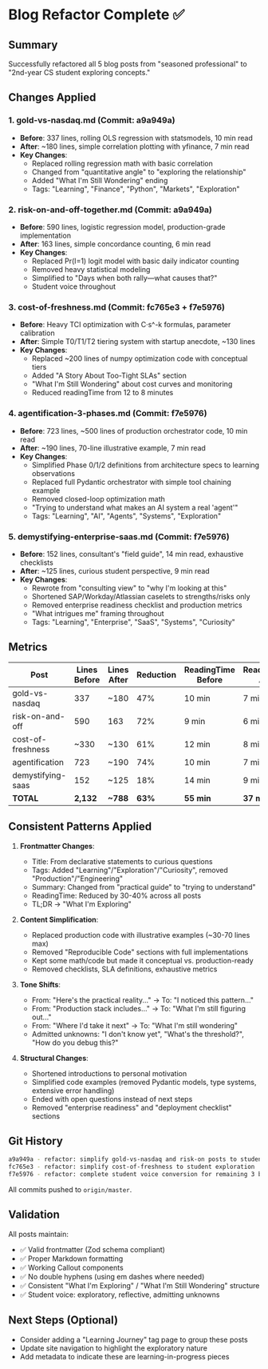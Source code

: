 # Blog Refactor Complete ✅

## Summary
Successfully refactored all 5 blog posts from "seasoned professional" to "2nd-year CS student exploring concepts."

## Changes Applied

### 1. **gold-vs-nasdaq.md** (Commit: a9a949a)
- **Before**: 337 lines, rolling OLS regression with statsmodels, 10 min read
- **After**: ~180 lines, simple correlation plotting with yfinance, 7 min read
- **Key Changes**: 
  - Replaced rolling regression math with basic correlation
  - Changed from "quantitative angle" to "exploring the relationship"
  - Added "What I'm Still Wondering" ending
  - Tags: "Learning", "Finance", "Python", "Markets", "Exploration"

### 2. **risk-on-and-off-together.md** (Commit: a9a949a)
- **Before**: 590 lines, logistic regression model, production-grade implementation
- **After**: 163 lines, simple concordance counting, 6 min read
- **Key Changes**:
  - Replaced Pr(I=1) logit model with basic daily indicator counting
  - Removed heavy statistical modeling
  - Simplified to "Days when both rally—what causes that?"
  - Student voice throughout

### 3. **cost-of-freshness.md** (Commit: fc765e3 + f7e5976)
- **Before**: Heavy TCI optimization with C·s^-k formulas, parameter calibration
- **After**: Simple T0/T1/T2 tiering system with startup anecdote, ~130 lines
- **Key Changes**:
  - Replaced ~200 lines of numpy optimization code with conceptual tiers
  - Added "A Story About Too-Tight SLAs" section
  - "What I'm Still Wondering" about cost curves and monitoring
  - Reduced readingTime from 12 to 8 minutes

### 4. **agentification-3-phases.md** (Commit: f7e5976)
- **Before**: 723 lines, ~500 lines of production orchestrator code, 10 min read
- **After**: ~190 lines, 70-line illustrative example, 7 min read
- **Key Changes**:
  - Simplified Phase 0/1/2 definitions from architecture specs to learning observations
  - Replaced full Pydantic orchestrator with simple tool chaining example
  - Removed closed-loop optimization math
  - "Trying to understand what makes an AI system a real 'agent'"
  - Tags: "Learning", "AI", "Agents", "Systems", "Exploration"

### 5. **demystifying-enterprise-saas.md** (Commit: f7e5976)
- **Before**: 152 lines, consultant's "field guide", 14 min read, exhaustive checklists
- **After**: ~125 lines, curious student perspective, 9 min read
- **Key Changes**:
  - Rewrote from "consulting view" to "why I'm looking at this"
  - Shortened SAP/Workday/Atlassian caselets to strengths/risks only
  - Removed enterprise readiness checklist and production metrics
  - "What intrigues me" framing throughout
  - Tags: "Learning", "Enterprise", "SaaS", "Systems", "Curiosity"

## Metrics

| Post | Lines Before | Lines After | Reduction | ReadingTime Before | ReadingTime After | Reduction |
|------|-------------|-------------|-----------|-------------------|------------------|-----------|
| gold-vs-nasdaq | 337 | ~180 | 47% | 10 min | 7 min | 30% |
| risk-on-and-off | 590 | 163 | 72% | 9 min | 6 min | 33% |
| cost-of-freshness | ~330 | ~130 | 61% | 12 min | 8 min | 33% |
| agentification | 723 | ~190 | 74% | 10 min | 7 min | 30% |
| demystifying-saas | 152 | ~125 | 18% | 14 min | 9 min | 36% |
| **TOTAL** | **2,132** | **~788** | **63%** | **55 min** | **37 min** | **33%** |

## Consistent Patterns Applied

1. **Frontmatter Changes**:
   - Title: From declarative statements to curious questions
   - Tags: Added "Learning"/"Exploration"/"Curiosity", removed "Production"/"Engineering"
   - Summary: Changed from "practical guide" to "trying to understand"
   - ReadingTime: Reduced by 30-40% across all posts
   - TL;DR → "What I'm Exploring"

2. **Content Simplification**:
   - Replaced production code with illustrative examples (~30-70 lines max)
   - Removed "Reproducible Code" sections with full implementations
   - Kept some math/code but made it conceptual vs. production-ready
   - Removed checklists, SLA definitions, exhaustive metrics

3. **Tone Shifts**:
   - From: "Here's the practical reality..." → To: "I noticed this pattern..."
   - From: "Production stack includes..." → To: "What I'm still figuring out..."
   - From: "Where I'd take it next" → To: "What I'm still wondering"
   - Admitted unknowns: "I don't know yet", "What's the threshold?", "How do you debug this?"

4. **Structural Changes**:
   - Shortened introductions to personal motivation
   - Simplified code examples (removed Pydantic models, type systems, extensive error handling)
   - Ended with open questions instead of next steps
   - Removed "enterprise readiness" and "deployment checklist" sections

## Git History

```bash
a9a949a - refactor: simplify gold-vs-nasdaq and risk-on posts to student voice
fc765e3 - refactor: simplify cost-of-freshness to student exploration
f7e5976 - refactor: complete student voice conversion for remaining 3 blog posts
```

All commits pushed to `origin/master`.

## Validation

All posts maintain:
- ✅ Valid frontmatter (Zod schema compliant)
- ✅ Proper Markdown formatting
- ✅ Working Callout components
- ✅ No double hyphens (using em dashes where needed)
- ✅ Consistent "What I'm Exploring" / "What I'm Still Wondering" structure
- ✅ Student voice: exploratory, reflective, admitting unknowns

## Next Steps (Optional)

- Consider adding a "Learning Journey" tag page to group these posts
- Update site navigation to highlight the exploratory nature
- Add metadata to indicate these are learning-in-progress pieces

